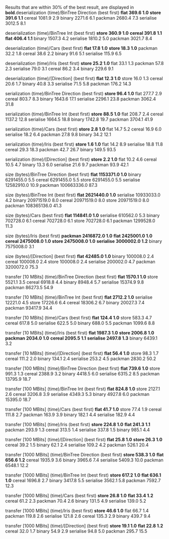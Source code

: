 Results that are within 30% of the best result, are displayed in **bold**.deserialization (time)/BinTree Direction (best first)
**flat            369.6     1.0**
**store           391.6     1.1**
cereal         1081.9     2.9
binary         2271.6     6.1
packman        2680.4     7.3
serialise      3012.5     8.1

deserialization (time)/BinTree Int (best first)
**store           360.9     1.0**
**cereal          391.8     1.1**
**flat            406.4     1.1**
binary         1507.3     4.2
serialise      1810.2     5.0
packman        3021.7     8.4

deserialization (time)/Cars (best first)
**flat             17.8     1.0**
**store            18.3     1.0**
packman          32.2     1.8
cereal           38.6     2.2
binary           91.6     5.1
serialise       115.9     6.5

deserialization (time)/Iris (best first)
**store            25.2     1.0**
flat             33.1     1.3
packman          57.8     2.3
serialise        79.0     3.1
cereal           86.2     3.4
binary          229.6     9.1

deserialization (time)/[Direction] (best first)
**flat             12.3     1.0**
store            16.0     1.3
cereal           20.6     1.7
binary           40.8     3.3
serialise        71.5     5.8
packman         176.2    14.3

serialization (time)/BinTree Direction (best first)
**store            96.4     1.0**
flat            277.7     2.9
cereal          803.7     8.3
binary         1643.6    17.1
serialise      2296.1    23.8
packman        3062.4    31.8

serialization (time)/BinTree Int (best first)
**store            88.5     1.0**
flat            208.7     2.4
cereal         1137.2    12.8
serialise      1664.5    18.8
binary         1742.8    19.7
packman        3704.1    41.9

serialization (time)/Cars (best first)
**store             2.8     1.0**
flat             14.7     5.2
cereal           16.9     6.0
serialise        18.2     6.4
packman          27.8     9.8
binary           34.2    12.1

serialization (time)/Iris (best first)
**store             1.6     1.0**
flat             14.2     8.9
serialise        18.8    11.8
cereal           29.3    18.3
packman          42.7    26.7
binary          149.5    93.5

serialization (time)/[Direction] (best first)
**store             2.2     1.0**
flat             10.2     4.6
cereal           10.5     4.7
binary           13.3     6.0
serialise        21.6     9.7
packman          93.9    42.1

size (bytes)/BinTree Direction (best first)
**flat        1153371.0     1.0**
binary      6291455.0     5.5
cereal      6291455.0     5.5
store       6291455.0     5.5
serialise  12582910.0    10.9
packman   100663336.0    87.3

size (bytes)/BinTree Int (best first)
**flat        2621440.0     1.0**
serialise  10933033.0     4.2
binary     20971519.0     8.0
cereal     20971519.0     8.0
store      20971519.0     8.0
packman   108365136.0    41.3

size (bytes)/Cars (best first)
**flat         114841.0     1.0**
serialise    610562.0     5.3
binary       702728.0     6.1
cereal       702728.0     6.1
store        702728.0     6.1
packman     1299528.0    11.3

size (bytes)/Iris (best first)
**packman     2416872.0     1.0**
**flat        2425001.0     1.0**
**cereal      2475008.0     1.0**
**store       2475008.0     1.0**
**serialise   3000002.0     1.2**
binary      7575008.0     3.1

size (bytes)/[Direction] (best first)
**flat          42485.0     1.0**
binary       100008.0     2.4
cereal       100008.0     2.4
store        100008.0     2.4
serialise    200002.0     4.7
packman     3200072.0    75.3

transfer [10 MBits] (time)/BinTree Direction (best first)
**flat           1570.1     1.0**
store          5521.1     3.5
cereal         6918.8     4.4
binary         8948.4     5.7
serialise     15374.9     9.8
packman       86273.5    54.9

transfer [10 MBits] (time)/BinTree Int (best first)
**flat           2712.2     1.0**
serialise     12221.0     4.5
store         17226.6     6.4
cereal        18306.2     6.7
binary        20027.3     7.4
packman       93417.9    34.4

transfer [10 MBits] (time)/Cars (best first)
**flat            124.4     1.0**
store           583.3     4.7
cereal          617.8     5.0
serialise       622.5     5.0
binary          688.0     5.5
packman        1099.6     8.8

transfer [10 MBits] (time)/Iris (best first)
**flat           1987.3     1.0**
**store          2006.8     1.0**
**packman        2034.0     1.0**
**cereal         2095.5     1.1**
**serialise      2497.8     1.3**
binary         6439.1     3.2

transfer [10 MBits] (time)/[Direction] (best first)
**flat             56.4     1.0**
store            98.3     1.7
cereal          111.2     2.0
binary          134.1     2.4
serialise       253.2     4.5
packman        2830.2    50.2

transfer [100 MBits] (time)/BinTree Direction (best first)
**flat            739.6     1.0**
store           991.3     1.3
cereal         2388.9     3.2
binary         4418.5     6.0
serialise      6315.2     8.5
packman       13795.9    18.7

transfer [100 MBits] (time)/BinTree Int (best first)
**flat            824.8     1.0**
store          2127.1     2.6
cereal         3206.8     3.9
serialise      4349.3     5.3
binary         4927.8     6.0
packman       15395.0    18.7

transfer [100 MBits] (time)/Cars (best first)
**flat             41.7     1.0**
store            77.4     1.9
cereal          111.8     2.7
packman         163.9     3.9
binary          182.1     4.4
serialise       182.9     4.4

transfer [100 MBits] (time)/Iris (best first)
**store           224.8     1.0**
**flat            241.3     1.1**
packman         293.9     1.3
cereal          313.5     1.4
serialise       337.8     1.5
binary          985.1     4.4

transfer [100 MBits] (time)/[Direction] (best first)
**flat             25.8     1.0**
**store            26.3     1.0**
cereal           39.2     1.5
binary           62.1     2.4
serialise       109.2     4.2
packman         526.1    20.4

transfer [1000 MBits] (time)/BinTree Direction (best first)
**store           538.3     1.0**
**flat            656.6     1.2**
cereal         1935.9     3.6
binary         3965.6     7.4
serialise      5409.3    10.0
packman        6548.1    12.2

transfer [1000 MBits] (time)/BinTree Int (best first)
**store           617.2     1.0**
**flat            636.1     1.0**
cereal         1696.8     2.7
binary         3417.8     5.5
serialise      3562.1     5.8
packman        7592.7    12.3

transfer [1000 MBits] (time)/Cars (best first)
**store            26.8     1.0**
**flat             33.4     1.2**
cereal           61.2     2.3
packman          70.4     2.6
binary          131.5     4.9
serialise       139.0     5.2

transfer [1000 MBits] (time)/Iris (best first)
**store            46.6     1.0**
flat             66.7     1.4
packman         119.8     2.6
serialise       121.8     2.6
cereal          135.3     2.9
binary          439.7     9.4

transfer [1000 MBits] (time)/[Direction] (best first)
**store            19.1     1.0**
**flat             22.8     1.2**
cereal           32.0     1.7
binary           54.9     2.9
serialise        94.8     5.0
packman         295.7    15.5

